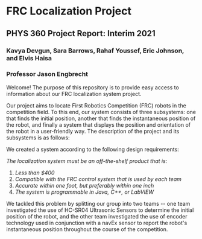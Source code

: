 # FRC Localization Project
## PHYS 360 Project Report: Interim 2021
### Kavya Devgun, Sara Barrows, Rahaf Youssef, Eric Johnson, and Elvis Haisa
### Professor Jason Engbrecht

Welcome! The purpose of this repository is to provide easy access to information about our FRC localization system project. 

Our project aims to locate First Robotics Competition (FRC) robots in the competition field. To this end, our system consists of three subsystems: one that finds the initial position, another that finds the instantaneous position of the robot, and finally a system that displays the position and orientation of the robot in a user-friendly way. The description of the project and its subsystems is as follows:

We created a system according to the following design requirements:

*The localization system must be an off-the-shelf product that is:*
1. *Less than $400*
2. *Compatible with the FRC control system that is used by each team*
3. *Accurate within one foot, but preferably within one inch*
4. *The system is programmable in Java, C++, or LabVIEW*

We tackled this problem by splitting our group into two teams -- one team investigated the use of HC-SR04 Ultrasonic Sensors to determine the initial position of the robot, and the other team investigated the use of encoder technology used in conjunction with a navEx sensor to report the robot's instantaneous position throughout the course of the competition.
